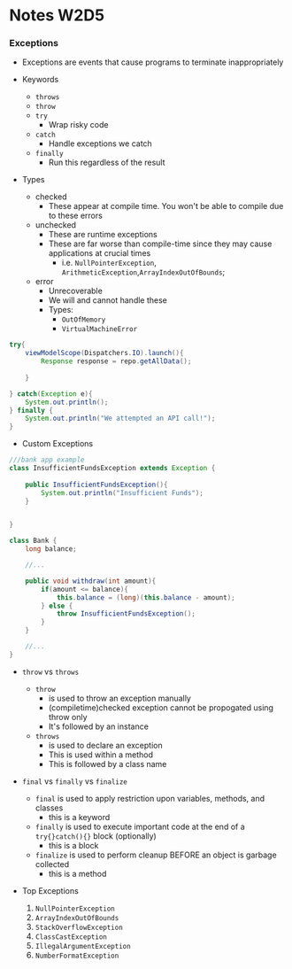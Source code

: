 # Notes W2D5

### Exceptions

- Exceptions are events that cause programs to terminate inappropriately

- Keywords
    - `throws`
    - `throw`
    - `try`
        - Wrap risky code
    - `catch`
        - Handle exceptions we catch
    - `finally`
        - Run this regardless of the result

- Types
    - checked
        - These appear at compile time. You won't be able to compile due to these errors
    - unchecked
        - These are runtime exceptions
        - These are far worse than compile-time since they may cause applications at crucial times
            - i.e. `NullPointerException`, `ArithmeticException`,`ArrayIndexOutOfBounds`;
    - error
        - Unrecoverable
        - We will and cannot handle these
        - Types:
            - `OutOfMemory`
            - `VirtualMachineError`

```java 
try{
    viewModelScope(Dispatchers.IO).launch(){
        Response response = repo.getAllData();
        
    }

} catch(Exception e){
    System.out.println();
} finally {
    System.out.println("We attempted an API call!");
}
```

- Custom Exceptions

```java
///bank app example
class InsufficientFundsException extends Exception {
    
    public InsufficientFundsException(){
        System.out.println("Insufficient Funds");
    }


}

class Bank {
    long balance;

    //...

    public void withdraw(int amount){
        if(amount <= balance){
            this.balance = (long)(this.balance - amount);
        } else {
            throw InsufficientFundsException();
        }
    }

    //...
}
```


- `throw` vs `throws`
    - `throw` 
        - is used to throw an exception manually
        - (compiletime)checked exception cannot be propogated using throw only
        - It's followed by an instance
    - `throws` 
        - is used to declare an exception
        - This is used within a method
        - This is followed by a class name

- `final` vs `finally` vs `finalize` 
    - `final` is used to apply restriction upon variables, methods, and classes
        - this is a keyword
    - `finally` is used to execute important code at the end of a `try{}catch(){}` block (optionally)
        - this is a block
    - `finalize` is used to perform cleanup BEFORE an object is garbage collected
        - this is a method

- Top Exceptions
    
    1. `NullPointerException`
    2. `ArrayIndexOutOfBounds`
    3. `StackOverflowException`
    4. `ClassCastException`
    5. `IllegalArgumentException`
    6. `NumberFormatException`
    